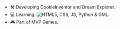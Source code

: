 - 🛠 Developing CookieInventor and Dream Explorer. 
- 💻 Learning: ![HTML5](https://img.shields.io/badge/html5-%23E34F26.svg?style=for-the-badge&logo=html5&logoColor=white), CSS, JS, Python & GML. 
- 🎮 Part of MVP Games.
